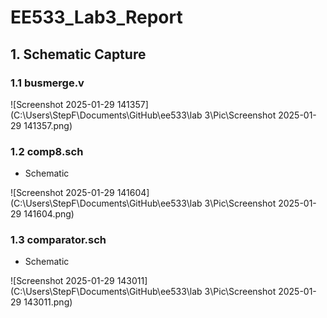 # EE533_Lab3_Report

## 1. Schematic Capture

### 1.1 busmerge.v

![Screenshot 2025-01-29 141357](C:\Users\StepF\Documents\GitHub\ee533\lab 3\Pic\Screenshot 2025-01-29 141357.png)

### 1.2 comp8.sch

* Schematic

![Screenshot 2025-01-29 141604](C:\Users\StepF\Documents\GitHub\ee533\lab 3\Pic\Screenshot 2025-01-29 141604.png)

### 1.3 comparator.sch

* Schematic

![Screenshot 2025-01-29 143011](C:\Users\StepF\Documents\GitHub\ee533\lab 3\Pic\Screenshot 2025-01-29 143011.png)